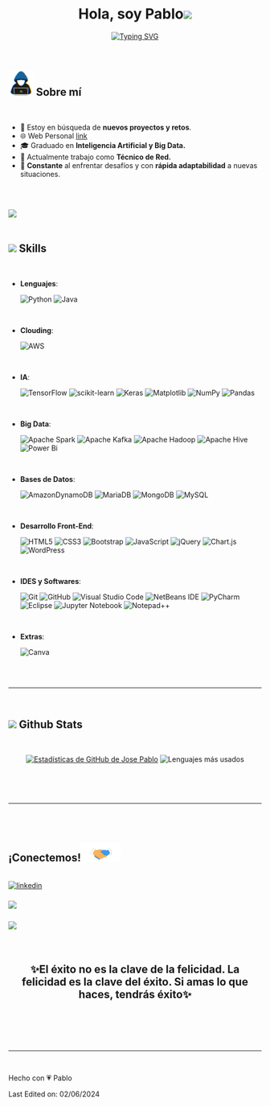 <h1 align="center"><b>Hola, soy Pablo</b><img src="https://media.giphy.com/media/hvRJCLFzcasrR4ia7z/giphy.gif" width="35"></h1>

<p align="center">
  <a href="https://github.com/DenverCoder1/readme-typing-svg"><img src="https://readme-typing-svg.herokuapp.com?font=Time+New+Roman&color=cyan&size=25&center=true&vCenter=true&width=600&height=100&lines=Jose+Pablo+Fernández+Novoa;++;Conocimientos+en+Big+Data;Programacion+IA;Desarrollo+Web" alt="Typing SVG"></a>
</p>

<br>



	
## <picture><img src = "https://github.com/0xAbdulKhalid/0xAbdulKhalid/raw/main/assets/mdImages/about_me.gif" width = 50px></picture> **Sobre mí**



<br>

- 🔎 Estoy en búsqueda de **nuevos proyectos y retos**.
- 🌐 Web Personal [link](portfoliojosepablofernandeznovoa.vercel.app)
- 🎓 Graduado en **Inteligencia Artificial y Big Data.**
- 🏢 Actualmente trabajo como **Técnico de Red.**
- 💪 **Constante** al enfrentar desafíos y con **rápida adaptabilidad** a nuevas situaciones.

<br><br>

<img src="https://user-images.githubusercontent.com/73097560/115834477-dbab4500-a447-11eb-908a-139a6edaec5c.gif"><br><br>

## <img src="https://media2.giphy.com/media/QssGEmpkyEOhBCb7e1/giphy.gif?cid=ecf05e47a0n3gi1bfqntqmob8g9aid1oyj2wr3ds3mg700bl&rid=giphy.gif" width ="25"><b> Skills</b>
<br>

<p align="center">

- **Lenguajes**:
    
	![Python](https://img.shields.io/badge/python-3670A0?style=for-the-badge&logo=python&logoColor=ffdd54)
	![Java](https://img.shields.io/badge/java-%23ED8B00.svg?style=for-the-badge&logo=openjdk&logoColor=white)

<br>   

- **Clouding**:

	![AWS](https://img.shields.io/badge/AWS-%23FF9900.svg?style=for-the-badge&logo=amazon-aws&logoColor=white)
    
<br>

- **IA**:

	![TensorFlow](https://img.shields.io/badge/TensorFlow-%23FF6F00.svg?style=for-the-badge&logo=TensorFlow&logoColor=white)
	![scikit-learn](https://img.shields.io/badge/scikit--learn-%23F7931E.svg?style=for-the-badge&logo=scikit-learn&logoColor=white)
	![Keras](https://img.shields.io/badge/Keras-%23D00000.svg?style=for-the-badge&logo=Keras&logoColor=white)
	![Matplotlib](https://img.shields.io/badge/Matplotlib-%23ffffff.svg?style=for-the-badge&logo=Matplotlib&logoColor=black)
	![NumPy](https://img.shields.io/badge/numpy-%23013243.svg?style=for-the-badge&logo=numpy&logoColor=white)
	![Pandas](https://img.shields.io/badge/pandas-%23150458.svg?style=for-the-badge&logo=pandas&logoColor=white)
    
<br>

- **Big Data**:
	
	![Apache Spark](https://img.shields.io/badge/Apache%20Spark-FDEE21?style=flat-square&logo=apachespark&logoColor=black)
	![Apache Kafka](https://img.shields.io/badge/Apache%20Kafka-000?style=for-the-badge&logo=apachekafka)
	![Apache Hadoop](https://img.shields.io/badge/Apache%20Hadoop-66CCFF?style=for-the-badge&logo=apachehadoop&logoColor=black)
	![Apache Hive](https://img.shields.io/badge/Apache%20Hive-FDEE21?style=for-the-badge&logo=apachehive&logoColor=black)
	![Power Bi](https://img.shields.io/badge/power_bi-F2C811?style=for-the-badge&logo=powerbi&logoColor=black)
    
<br>

- **Bases de Datos**:
	
	![AmazonDynamoDB](https://img.shields.io/badge/Amazon%20DynamoDB-4053D6?style=for-the-badge&logo=Amazon%20DynamoDB&logoColor=white)
	![MariaDB](https://img.shields.io/badge/MariaDB-003545?style=for-the-badge&logo=mariadb&logoColor=white)
	![MongoDB](https://img.shields.io/badge/MongoDB-%234ea94b.svg?style=for-the-badge&logo=mongodb&logoColor=white)
	![MySQL](https://img.shields.io/badge/mysql-4479A1.svg?style=for-the-badge&logo=mysql&logoColor=white)
    
<br>

- **Desarrollo Front-End**:

	![HTML5](https://img.shields.io/badge/HTML5%20-%23E34F26.svg?style=for-the-badge&logo=html5&logoColor=white)
        ![CSS3](https://img.shields.io/badge/CSS%20-%231572B6.svg?style=for-the-badge&logo=css3&logoColor=white)
  	![Bootstrap](https://img.shields.io/badge/bootstrap-%238511FA.svg?style=for-the-badge&logo=bootstrap&logoColor=white)
        ![JavaScript](https://img.shields.io/badge/JavaScript%20-%23F7DF1E.svg?style=for-the-badge&logo=javascript&logoColor=black)
  	![jQuery](https://img.shields.io/badge/jquery-%230769AD.svg?style=for-the-badge&logo=jquery&logoColor=white)
        ![Chart.js](https://img.shields.io/badge/chart.js-F5788D.svg?style=for-the-badge&logo=chart.js&logoColor=white)
  	![WordPress](https://img.shields.io/badge/WordPress-%23117AC9.svg?style=for-the-badge&logo=WordPress&logoColor=white)

<br>

- **IDES y Softwares**:

	![Git](https://img.shields.io/badge/git-%23F05033.svg?style=for-the-badge&logo=git&logoColor=white)
	![GitHub](https://img.shields.io/badge/github-%23121011.svg?style=for-the-badge&logo=github&logoColor=white)
	![Visual Studio Code](https://img.shields.io/badge/Visual%20Studio%20Code-0078d7.svg?style=for-the-badge&logo=visual-studio-code&logoColor=white)
	![NetBeans IDE](https://img.shields.io/badge/NetBeansIDE-1B6AC6.svg?style=for-the-badge&logo=apache-netbeans-ide&logoColor=white)
	![PyCharm](https://img.shields.io/badge/pycharm-143?style=for-the-badge&logo=pycharm&logoColor=black&color=black&labelColor=green)
	![Eclipse](https://img.shields.io/badge/Eclipse-FE7A16.svg?style=for-the-badge&logo=Eclipse&logoColor=white)
	![Jupyter Notebook](https://img.shields.io/badge/jupyter-%23FA0F00.svg?style=for-the-badge&logo=jupyter&logoColor=white)
	![Notepad++](https://img.shields.io/badge/Notepad++-90E59A.svg?style=for-the-badge&logo=notepad%2b%2b&logoColor=black)

<br>

- **Extras**:

    ![Canva](https://img.shields.io/badge/Canva-%2300C4CC.svg?style=for-the-badge&logo=Canva&logoColor=white) 


</p>

<br>
<br>

-----

<br>


## <img src="https://media.giphy.com/media/iY8CRBdQXODJSCERIr/giphy.gif" width="35"><b> Github Stats </b>
<br>

<div align="center">

[![Estadísticas de GitHub de Jose Pablo](https://github-readme-stats.vercel.app/api?username=JosePabloFernandezNovoa)](https://github.com/JosePabloFernandezNovoa/github-readme-stats)
![Lenguajes más usados](https://github-readme-stats.vercel.app/api/top-langs/?username=JosePabloFernandezNovoa&layout=compact)
 
</div>

<br>
<br>
<br>

-----

<br>
<br>

## <b> ¡Conectemos!</b><img src="https://github.com/0xAbdulKhalid/0xAbdulKhalid/raw/main/assets/mdImages/handshake.gif" width ="80">
<br>
<div align='left'>

<a href="https://linkedin.com/in/jose-pablo-fernandez-novoa" target="_blank">
<img src="https://img.shields.io/badge/linkedin:  Jose Pablo Fernández Novoa-%2300acee.svg?color=405DE6&style=for-the-badge&logo=linkedin&logoColor=white" alt=linkedin style="margin-bottom: 5px;"/>
</a>

<br>
<br>
<a href="mailto:josepfernandezn@gmail.com" target="_blank">
<img src="https://img.shields.io/badge/gmail:  Jose Pablo Fernández Novoa-%23EA4335.svg?style=for-the-badge&logo=gmail&logoColor=white" t=mail style="margin-bottom: 5px;" />
</a>
	
</div>

<br>
<img src="https://user-images.githubusercontent.com/73097560/115834477-dbab4500-a447-11eb-908a-139a6edaec5c.gif">
<br>
<br>
<br>

<div align='center'>

## <b>✨El éxito no es la clave de la felicidad. La felicidad es la clave del éxito. Si amas lo que haces, tendrás éxito✨</b>

</div>
<br>
<br>
<br>
<br>

---

<br>

Hecho con 💗 Pablo

Last Edited on: 02/06/2024
